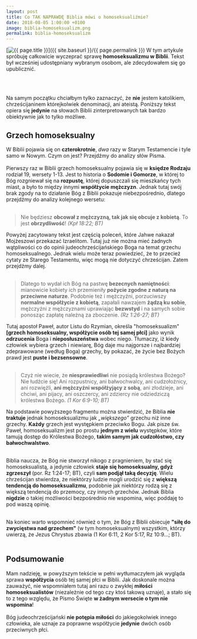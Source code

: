 ```yaml
---
layout: post
title: Co TAK NAPRAWDĘ Biblia mówi o homoseksualiźmie?
date: 2018-08-05 1:00:00 +0100
image: biblia-homoseksualizm.png
permalink: biblia-homoseksualizm
---
```


[<img src="{{ site.baseurl }}/images/thumbnails/{{ page.image }}" alt="{{ page.title }}"/>]({{ site.baseurl }}/{{ page.permalink }})
W tym artykule spróbuję całkowicie wyczeprać sprawę **homoseksualizmu w Biblii**. Tekst był wcześniej udostępniany wybranym osobom, ale zdecydowałem się go upublicznić.

<!--more-->

<br/><br/>

Na samym początku chciałbym tylko zaznaczyć, że **nie** jestem katolikiem, chrześcijaninem którejkolwiek denominacji, ani ateistą. Poniższy tekst opiera się **jedynie** na słowach Biblii zinterpretowanych tak bardzo obiektywnie jak to tylko możliwe.
<br/>

## Grzech homoseksualny

W Biblii pojawia się on **czterokrotnie**, _dwa_ razy w Starym Testamencie i tyle samo w Nowym. Czym on jest? Przejdźmy do analizy słów Pisma.
<br/><br/>
Pierwszy raz w Biblii grzech homoseksualny pojawia się w **księdze Rodzaju** rodział 19, wersety 1-13. Jest to historia o **Sodomie i Gomorze**, w której to Bóg rozgniewał się na **rozpustę**, której dopuszczali się mieszkańcy tych miast, a było to między innymi **współżycie mężczyzn**. Jednak tutaj swój brak zgody na to działanie Bóg z Biblii pokazuje niebezpośrednio, dlatego przejdźmy do analizy kolejnego wersetu:
<br/><br/>

> Nie będziesz **obcował z mężczyzną, tak jak się obcuje z kobietą**. To jest **obrzydliwość**!
> _(Kpł 18:22; BT)_

Powyżej zacytowany tekst jest częścią poleceń, które Jahwe nakazał Mojżeszowi przekazać Izraelitom. Tutaj już nie można mieć żadnych wątpliwości co do opinii judeochrześcijańskiego Boga na temat grzechu homoseksualnego. Jednak wielu może teraz powiedzieć, że to przecież cytaty ze Starego Testamentu, więc mogą nie dotyczyć chrześcijan. Zatem przejdźmy dalej.<br/><br/>

> Dlatego to wydał ich Bóg na pastwę **bezecnych namiętności**: mianowicie kobiety ich przemieniły **pożycie zgodne z naturą na przeciwne naturze**. Podobnie też i mężczyźni, porzuciwszy **normalne współżycie z kobietą**, zapałali nawzajem **żądzą ku sobie**, mężczyźni z mężczyznami uprawiając **bezwstyd** i na samych sobie ponosząc zapłatę należną za zboczenie.
> _(Rz 1:26-27; BT)_

Tutaj apostoł Paweł, autor Listu do Rzymian, określa "homoseksualizm" **[grzech homoseksualny, współżycie osób tej samej płci]** jako wynik **odrzucenia** Boga i **nieposłuszeństwa** wobec niego. Tłumaczy, iż kiedy człowiek wybiera grzech i niewiarę, Bóg daje mu najgorsze i najbardziej zdeprawowane (według Boga) grzechy, by pokazać, że życie bez Bożych prawd jest **puste i bezsensowne**.<br/><br/>

> Czyż nie wiecie, że **niesprawiedliwi** nie posiądą królestwa Bożego? Nie łudźcie się! Ani rozpustnicy, ani bałwochwalcy, ani cudzołożnicy, ani rozwięźli, **ani mężczyźni współżyjący z sobą**, ani złodzieje, ani chciwi, ani pijacy, ani oszczercy, ani zdziercy nie odziedziczą królestwa Bożego.
> _(1 Kor 6:9-10; BT)_

Na podstawie powyższego fragmentu można stwierdzić, że Biblia **nie traktuje** jednak homoseksualizmu jak _„większego”_ grzechu niż inne grzechy. **Każdy** grzech jest występkiem przeciwko Bogu. Jak pisze św. Paweł, homoseksualizm jest po prostu **jednym z wielu** występków, które tamują dostęp do Królestwa Bożego, **takim samym jak cudzołóstwo, czy bałwochwalstwo**.<br/><br/>

Biblia naucza, że Bóg nie stworzył nikogo z pragnieniem, by stać się homoseksualistą, a jedynie człowiek **staje się homoseksualny, gdyż zgrzeszył** (por. Rz 1:24-17; BT), czyli **sam podjął taką decyzję**.
Wielu chrześcijan stwierdza, że niektórzy ludzie mogli urodzić się z **większą tendencją do homoseksualizmu**, podobnie jak niektórzy rodzą się z większą tendencją do przemocy, czy innych grzechów. Jednak Biblia **nigdzie** o takiej możliwości bezpośrednio nie wspomina, więc poddaję to pod waszą opinię.<br/><br/>

Na koniec warto wspomnieć również o tym, że Bóg z Biblii obiecuje **"siłę do zwycięstwa nad grzechem"** (w tym homoseksualnym) wszystkim, którzy uwierzą, że Jezus Chrystus zbawia (1 Kor 6:11, 2 Kor 5:17, Rz 10:9...; BT).<br/><br/>

## Podsumowanie

Mam nadzieję, w powyższym tekście w pełni wytłumaczyłem jak wygląda sprawa **współżycia** osób tej samej płci w Biblii. Jak doskonale można zauważyć, nie wspomniałem tutaj ani razu o zwykłej **miłości homoseksualistów** (niezależnie od tego czy ktoś takową uznaje), a stało się to z tego względu, że Pismo Święte **w żadnym wersecie o tym nie wspomina**!<br/><br/>
Bóg judeochrześcijański **nie potępia miłości** do jakiegokolwiek innego człowieka, ale uznaje za poprawne współżycie **jedynie** dwóch osób przeciwnych płci.
